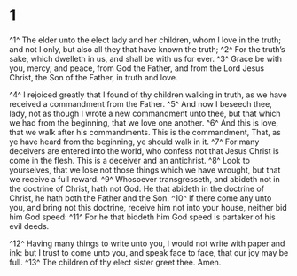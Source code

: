 # 1 
^1^ The elder unto the elect lady and her children, whom I love in the truth; and not I only, but also all they that have known the truth; ^2^ For the truth’s sake, which dwelleth in us, and shall be with us for ever. ^3^ Grace be with you, mercy, and peace, from God the Father, and from the Lord Jesus Christ, the Son of the Father, in truth and love. 

^4^ I rejoiced greatly that I found of thy children walking in truth, as we have received a commandment from the Father. ^5^ And now I beseech thee, lady, not as though I wrote a new commandment unto thee, but that which we had from the beginning, that we love one another. ^6^ And this is love, that we walk after his commandments. This is the commandment, That, as ye have heard from the beginning, ye should walk in it. ^7^ For many deceivers are entered into the world, who confess not that Jesus Christ is come in the flesh. This is a deceiver and an antichrist. ^8^ Look to yourselves, that we lose not those things which we have wrought, but that we receive a full reward. ^9^ Whosoever transgresseth, and abideth not in the doctrine of Christ, hath not God. He that abideth in the doctrine of Christ, he hath both the Father and the Son. ^10^ If there come any unto you, and bring not this doctrine, receive him not into your house, neither bid him God speed: ^11^ For he that biddeth him God speed is partaker of his evil deeds. 

^12^ Having many things to write unto you, I would not write with paper and ink: but I trust to come unto you, and speak face to face, that our joy may be full. ^13^ The children of thy elect sister greet thee. Amen. 